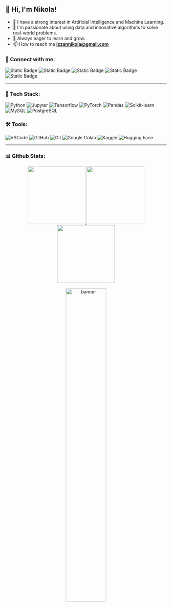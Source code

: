 ## 👋 Hi, I'm Nikola!
- 🤖 I have a strong interest in Artificial Intelligence and Machine Learning.
- 🚀 I'm passionate about using data and innovative algorithms to solve real-world problems. 
- 🌱 Always eager to learn and grow.
- 📫 How to reach me **izzannikola@gmail.com**

### 🤝 Connect with me:
![Static Badge](https://img.shields.io/badge/Instagram-FF0069?style=for-the-badge&logo=instagram&link=https%3A%2F%2Finstagram.com%2Fnikola_izzan)
![Static Badge](https://img.shields.io/badge/Gmail-EA4335?style=for-the-badge&logo=gmail&logoColor=ffffff&link=izzannikola%40gmail.com)
![Static Badge](https://img.shields.io/badge/Linkedin-0077B5?style=for-the-badge&logo=linkedin&logoColor=ffffff&link=https%3A%2F%2Fwww.linkedin.com%2Fin%2Fnikolaizzan%2F)
![Static Badge](https://img.shields.io/badge/spotify-%231ED760?style=for-the-badge&logo=spotify&logoColor=ffffff&link=https%3A%2F%2Fopen.spotify.com%2Fuser%2Fzrpav93rxzk5izs7ubst2tw3p)
![Static Badge](https://img.shields.io/badge/steam-%23000000?style=for-the-badge&logo=steam&logoColor=ffffff&link=https%3A%2F%2Fsteamcommunity.com%2Fid%2Fnikolaizz14%2F)

---

### 🧠 Tech Stack:
![Python](https://img.shields.io/badge/Python-%233776AB?style=for-the-badge&logo=python&logoColor=ffffff)
![Jupyter](https://img.shields.io/badge/Jupyter-%23F37626?style=for-the-badge&logo=jupyter&logoColor=ffffff)
![Tensorflow](https://img.shields.io/badge/TensorFlow-%23FF6F00?style=for-the-badge&logo=tensorflow&logoColor=ffffff)
![PyTorch](https://img.shields.io/badge/PyTorch-%23EE4C2C?style=for-the-badge&logo=pytorch&logoColor=ffffff)
![Pandas](https://img.shields.io/badge/Pandas-%23150458?style=for-the-badge&logo=pandas&logoColor=ffffff)
![Scikit-learn](https://img.shields.io/badge/Scikit--learn-%23F7931E?style=for-the-badge&logo=scikit-learn&logoColor=ffffff)
![MySQL](https://img.shields.io/badge/MySQL-%234479A1?style=for-the-badge&logo=mysql&logoColor=ffffff)
![PostgreSQL](https://img.shields.io/badge/PostgreSQL-%23336791?style=for-the-badge&logo=postgresql&logoColor=ffffff)

### 🛠️ Tools:
![VSCode](https://img.shields.io/badge/VSCode-%23007ACC?style=for-the-badge&logo=visual-studio-code&logoColor=ffffff)
![GitHub](https://img.shields.io/badge/GitHub-%23181717?style=for-the-badge&logo=github&logoColor=ffffff)
![Git](https://img.shields.io/badge/Git-%23F05032?style=for-the-badge&logo=git&logoColor=ffffff)
![Google Colab](https://img.shields.io/badge/Colab-%23F9AB00?style=for-the-badge&logo=googlecolab&logoColor=ffffff)
![Kaggle](https://img.shields.io/badge/Kaggle-%23098BCF?style=for-the-badge&logo=kaggle&logoColor=ffffff)
![Hugging Face](https://img.shields.io/badge/HuggingFace-%23FFD21F?style=for-the-badge&logo=huggingface&logoColor=000000)


---

### 📊 Github Stats:
<div align="center">
  <a href="https://github.com/nikolaizz">
    <img height="180em" src="https://github-readme-stats.vercel.app/api?username=nikolaizz&theme=algolia&show_icons=true&hide_border=true&count_private=true"/>
    <img height="180em" src="https://nirzak-streak-stats.vercel.app?user=nikolaizz&theme=algolia&hide_border=true"/>
    <img height="180em" src="https://github-readme-stats.vercel.app/api/top-langs/?username=nikolaizz&layout=compact&theme=algolia&hide_border=true"/>
  </a>
</div>

<br/>

<div align="center">
  <img src="https://images4.alphacoders.com/138/1380052.png" alt="banner" width="50%"/>
</div>
